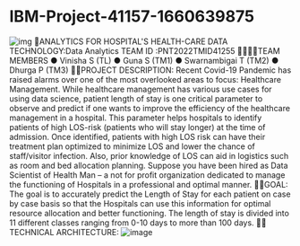 # IBM-Project-41157-1660639875
![img](https://user-images.githubusercontent.com/102052455/202633734-a91abb26-81c2-4b91-ab05-a81ff379eda6.png)
🏥ANALYTICS FOR HOSPITAL'S HEALTH-CARE DATA
 TECHNOLOGY:Data Analytics
 TEAM ID   :PNT2022TMID41255
 👩‍👩‍👩‍⚕️TEAM MEMBERS
       ● Vinisha S (TL)
       ● Guna S (TM1)
       ● Swarnambigai T (TM2)
       ● Dhurga P (TM3)
 📝📝PROJECT DESCRIPTION:
 Recent Covid-19 Pandemic has raised alarms over one of the most overlooked areas to focus: Healthcare Management. While healthcare management has various use cases for
using data science, patient length of stay is one critical parameter to observe and predict if one wants to improve the efficiency of the healthcare management in a hospital.
 This parameter helps hospitals to identify patients of high LOS-risk (patients who will stay longer) at the time of admission. Once identified, patients with high LOS risk can have their treatment plan optimized to minimize LOS and lower the chance of staff/visitor infection. Also, prior knowledge of LOS can aid in logistics such as room and bed allocation planning.
 Suppose you have been hired as Data Scientist of Health Man – a not for profit organization dedicated to manage the functioning of Hospitals in a professional and optimal manner.
📖📖GOAL:
 The goal is to accurately predict the Length of Stay for each patient on case by case basis so that the Hospitals can use this information for optimal resource allocation and better functioning. The length of stay is divided into 11 different classes ranging from 0-10 days to more than 100 days.
👩‍💻TECHNICAL ARCHITECTURE:
![image](https://user-images.githubusercontent.com/102052455/202635788-246f333e-c480-4308-9f90-f50d8a52b45f.png)

 
 
 
